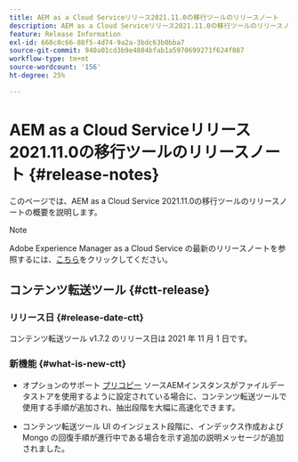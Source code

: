 ```yaml
---
title: AEM as a Cloud Serviceリリース2021.11.0の移行ツールのリリースノート
description: AEM as a Cloud Serviceリリース2021.11.0の移行ツールのリリースノート
feature: Release Information
exl-id: 668c0c66-88f5-4d74-9a2a-3bdc63b0bba7
source-git-commit: 940a01cd3b9e4804bfab1a5970699271f624f087
workflow-type: tm+mt
source-wordcount: '156'
ht-degree: 25%

---
```


# AEM as a Cloud Serviceリリース2021.11.0の移行ツールのリリースノート {#release-notes}

このページでは、AEM as a Cloud Service 2021.11.0の移行ツールのリリースノートの概要を説明します。

>[!NOTE]
>Adobe Experience Manager as a Cloud Service の最新のリリースノートを参照するには、[こちら](https://experienceleague.adobe.com/docs/experience-manager-cloud-service/release-notes/release-notes/release-notes-current.html?lang=ja)をクリックしてください。

## コンテンツ転送ツール {#ctt-release}

### リリース日 {#release-date-ctt}

コンテンツ転送ツール v1.7.2 のリリース日は 2021 年 11 月 1 日です。

### 新機能 {#what-is-new-ctt}

* オプションのサポート [プリコピー](https://experienceleague.adobe.com/docs/experience-manager-cloud-service/moving/cloud-migration/content-transfer-tool/handling-large-content-repositories.html?lang=ja) ソースAEMインスタンスがファイルデータストアを使用するように設定されている場合に、コンテンツ転送ツールで使用する手順が追加され、抽出段階を大幅に高速化できます。

* コンテンツ転送ツール UI のインジェスト段階に、インデックス作成および Mongo の回復手順が進行中である場合を示す追加の説明メッセージが追加されました。
